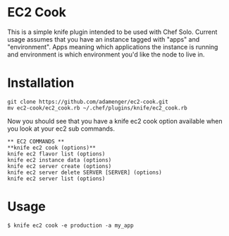 EC2 Cook
========

This is a simple knife plugin intended to be used with Chef Solo. Current usage assumes that you have an instance tagged with "apps" and "environment". 
Apps meaning which applications the instance is running and environment is which environment you'd like the node to live in.

Installation
============
```
git clone https://github.com/adamenger/ec2-cook.git 
mv ec2-cook/ec2_cook.rb ~/.chef/plugins/knife/ec2_cook.rb
```

Now you should see that you have a knife ec2 cook option available when you look at your ec2 sub commands.

```
** EC2 COMMANDS **
**knife ec2 cook (options)**
knife ec2 flavor list (options)
knife ec2 instance data (options)
knife ec2 server create (options)
knife ec2 server delete SERVER [SERVER] (options)
knife ec2 server list (options)
```


Usage
====

```
$ knife ec2 cook -e production -a my_app
```
